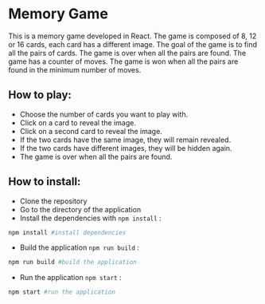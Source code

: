 # Memory Game

This is a memory game developed in React. The game is composed of 8, 12 or 16 cards, each card has a different image. The goal of the game is to find all the pairs of cards. The game is over when all the pairs are found. The game has a counter of moves. The game is won when all the pairs are found in the minimum number of moves.

## How to play:

- Choose the number of cards you want to play with.
- Click on a card to reveal the image.
- Click on a second card to reveal the image.
- If the two cards have the same image, they will remain revealed.
- If the two cards have different images, they will be hidden again.
- The game is over when all the pairs are found.

## How to install:

- Clone the repository
- Go to the directory of the application
- Install the dependencies with `npm install` : 
```bash
npm install #install dependencies
```
- Build the application `npm run build` :
```bash
npm run build #build the application
```
- Run the application `npm start` :
```bash
npm start #run the application
```